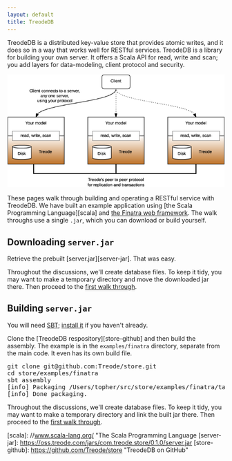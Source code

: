 ```yaml
---
layout: default
title: TreodeDB
---
```


TreodeDB is a distributed key-value store that provides atomic writes, and it does so in a way that
works well for RESTful services.  TreodeDB is a library for building your own server.  It offers a
Scala API for read, write and scan; you add layers for data-modeling, client protocol and security.

![arch][arch]

These pages walk through building and operating a RESTful service with TreodeDB.  We have built
an example application using [the Scala Programming Language][scala] and 
[the Finatra web framework][finatra].  The walk throughs use a single `.jar`, which you can
download or build yourself.

## Downloading `server.jar`

Retrieve the prebuilt [server.jar][server-jar].  That was easy.

Throughout the discussions, we'll create database files.  To keep it tidy, you may want to make a
temporary directory and move the downloaded jar there.  Then proceed to the 
[first walk through][rws].

## Building `server.jar`

You will need [SBT][sbt]; [install it][sbt-install] if you haven't already.

Clone the [TreodeDB respository][store-github] and then build the assembly.  The example is in the
`examples/finatra` directory, separate from the main code.  It even has its own build file.

<pre>
git clone git@github.com:Treode/store.git
cd store/examples/finatra
sbt assembly
<div class="output">[info] Packaging /Users/topher/src/store/examples/finatra/target/scala-2.10/server.jar ...
[info] Done packaging.
</div></pre>

Throughout the discussions, we'll create database files.  To keep it tidy, you may want to make a
temporary directory and link the built jar there.  Then proceed to the 
[first walk through][rws].



[arch]: img/architecture.png "Architecture"
[finatra]: //finatra.info/ "Finatra"
[rws]: read-write-scan.html "Read,Write, Scan"
[sbt]: //www.scala-sbt.org/ "Simple Build Tool"
[sbt-install]: //www.scala-sbt.org/0.13/tutorial/Setup.html "Install SBT"
[scala]: //www.scala-lang.org/ "The Scala Programming Language
[server-jar]: https://oss.treode.com/jars/com.treode.store/0.1.0/server.jar
[store-github]: https://github.com/Treode/store "TreodeDB on GitHub"